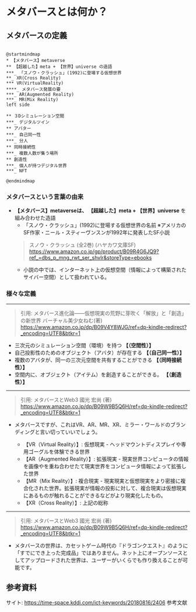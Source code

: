 # メタバースとは何か？

## メタバースの定義

```plantuml

@startmindmap
* 【メタバース】metaverse
** 【超越した】meta + 【世界】universe の造語
***_ 「スノウ・クラッシュ」(1992)に登場する仮想世界
**_ XR(Cross Reality)
*** VR(VirtualReality)
****_ メタバース発展の要
***_ AR(Augmented Reality)
***_ MR(Mix Reality)
left side

** ３Dシミュレーション空間
***_ デジタルツイン
** アバター
***_ 自己同一性
***_ 分人
** 同時接続性
***_ 複数人数が集う場所
** 創造性
***_ 個人が持つデジタル世界
***_ NFT

@endmindmap

```

### メタバースという言葉の由来

- **【メタバース】metaverseは、 【超越した】meta + 【世界】universe** を組み合わせた造語
    - 「スノウ・クラッシュ」(1992)に登場する仮想世界の名前 ※アメリカのSF作家・ニール・スティーヴンスンが1992年に発表したSF小説
    > スノウ・クラッシュ (全2巻) (ハヤカワ文庫SF)  
    > <https://www.amazon.co.jp/gp/product/B09R4G6JQ9?ref_=dbs_p_mng_rwt_ser_shvlr&storeType=ebooks>  
    - 小説の中では、インターネット上の仮想空間（情報によって構築されたサイバー空間）として扱われている。

### 様々な定義

---

> 引用: メタバース進化論――仮想現実の荒野に芽吹く「解放」と「創造」の新世界 バーチャル美少女ねむ(著)  
> <https://www.amazon.co.jp/dp/B09V4Y8WJG/ref=dp-kindle-redirect?_encoding=UTF8&btkr=1>

- 三次元のシミュレーション空間（環境）を持つ **【（空間性）】**
- 自己投影性のためのオブジェクト（アバタ）が存在する **【（自己同一性）】**
- 複数のアバタが、同一の三次元空間を共有することができる **【（同時接続性）】**
- 空間内に、オブジェクト（アイテム）を創造することができる。 **【（創造性）】**

---

> 引用: メタバースとWeb3 國光 宏尚 (著)  
> <https://www.amazon.co.jp/dp/B09W9B5Q6H/ref=dp-kindle-redirect?_encoding=UTF8&btkr=1>

- メタバースですが、これはVR、AR、MR、XR、ミラー・ワールドのブランディングと言い切っていいでしょう。

    - 【VR（Virtual Reality）】: 仮想現実 - ヘッドマウントディスプレイや専用ゴーグルを体験できる世界
    - 【AR（Augmented Reality）】: 拡張現実 - 現実世界コンピュータの情報を画像やを重ね合わせたて現実世界をコンピュータ情報によって拡張した世界
    - 【MR（Mix Reality）】: 複合現実 - 現実現実と仮想現実をより密接に複合化された世界。拡張現実が情報の投影に対して、複合現実は仮想現実にあるものが触れることができるなどがより現実化したもの。
    - 【XR（Cross Reality）】: 上記の総称

---

> 引用: メタバースとWeb3 國光 宏尚 (著)  
> <https://www.amazon.co.jp/dp/B09W9B5Q6H/ref=dp-kindle-redirect?_encoding=UTF8&btkr=1>

- メタバースの世界は、カセットゲーム時代の『ドラゴンクエスト』のように「すでにでき上った完成品」ではありません。ネット上にオープンソースとしてアップロードされた世界は、ユーザーがいくらでも作り換えることが可能です。

## 参考資料

サイト: <https://time-space.kddi.com/ict-keywords/20180816/2406>
参考文献